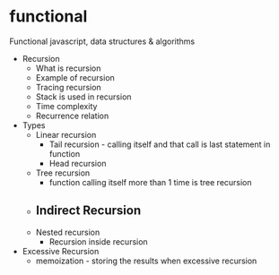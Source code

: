 # functional

Functional javascript, data structures &amp; algorithms

- Recursion
  - What is recursion
  - Example of recursion
  - Tracing recursion
  - Stack is used in recursion
  - Time complexity
  - Recurrence relation
- Types
  - Linear recursion
    - Tail recursion - calling itself and that call is last statement in function
    - Head recursion
  - Tree recursion
    - function calling itself more than 1 time is tree recursion
  - ## Indirect Recursion
  - Nested recursion
    - Recursion inside recursion
- Excessive Recursion
  - memoization - storing the results when excessive recursion
